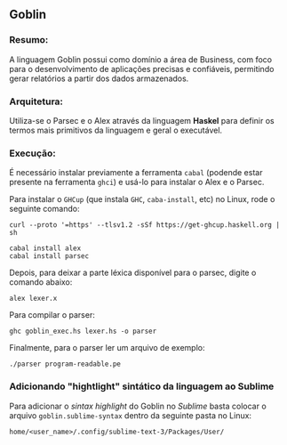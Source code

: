 ## Goblin

### Resumo:

A linguagem Goblin possui como domínio a área de Business, com foco para o desenvolvimento de aplicações precisas e confiáveis, permitindo gerar relatórios a partir dos dados armazenados.

### Arquitetura:

Utiliza-se o Parsec e o Alex através da linguagem **Haskel** para definir os termos mais primitivos da linguagem e geral o executável.


### Execução:

É necessário instalar previamente a ferramenta `cabal` (podende estar presente na ferramenta `ghci`) e usá-lo para instalar o Alex e o Parsec.

Para instalar o `GHCup` (que instala `GHC`, `caba-install`, etc) no Linux, rode o seguinte comando:

```
curl --proto '=https' --tlsv1.2 -sSf https://get-ghcup.haskell.org | sh
```

```
cabal install alex
cabal install parsec
```
Depois, para deixar a parte léxica disponível para o parsec, digite o comando abaixo:

```
alex lexer.x
```

Para compilar o parser:

```
ghc goblin_exec.hs lexer.hs -o parser
```

Finalmente, para o parser ler um arquivo de exemplo:

```
./parser program-readable.pe
```


### Adicionando "hightlight" sintático da linguagem ao Sublime
Para adicionar o _sintax highlight_ do Goblin no _Sublime_ basta colocar o arquivo `goblin.sublime-syntax` dentro da seguinte pasta no Linux:
```
home/<user_name>/.config/sublime-text-3/Packages/User/
```
